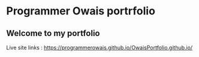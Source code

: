 # Programmer Owais portrfolio

## Welcome to my portfolio
Live site links : https://programmerowais.github.io/OwaisPortfolio.github.io/
